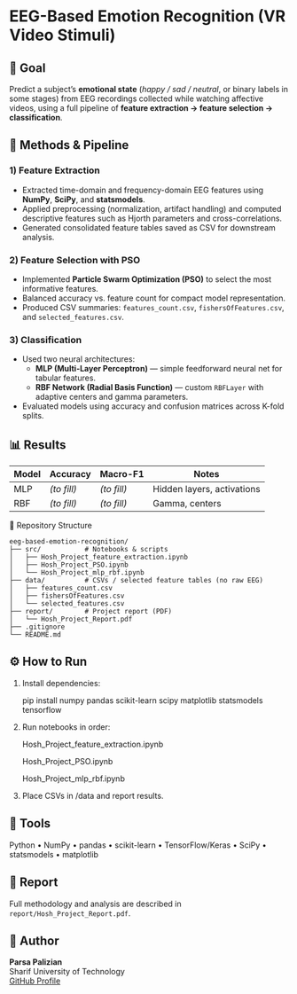 ﻿# EEG-Based Emotion Recognition (VR Video Stimuli)

## 🎯 Goal
Predict a subject’s **emotional state** (*happy / sad / neutral*, or binary labels in some stages) from EEG recordings collected while watching affective videos, using a full pipeline of **feature extraction → feature selection → classification**.

## 🧪 Methods & Pipeline

### 1) Feature Extraction
- Extracted time-domain and frequency-domain EEG features using **NumPy**, **SciPy**, and **statsmodels**.
- Applied preprocessing (normalization, artifact handling) and computed descriptive features such as Hjorth parameters and cross-correlations.
- Generated consolidated feature tables saved as CSV for downstream analysis.

### 2) Feature Selection with PSO
- Implemented **Particle Swarm Optimization (PSO)** to select the most informative features.
- Balanced accuracy vs. feature count for compact model representation.
- Produced CSV summaries: `features_count.csv`, `fishersOfFeatures.csv`, and `selected_features.csv`.

### 3) Classification
- Used two neural architectures:
  - **MLP (Multi-Layer Perceptron)** — simple feedforward neural net for tabular features.
  - **RBF Network (Radial Basis Function)** — custom `RBFLayer` with adaptive centers and gamma parameters.
- Evaluated models using accuracy and confusion matrices across K-fold splits.

## 📊 Results
| Model | Accuracy | Macro-F1 | Notes |
|--------|-----------|-----------|--------|
| MLP | *(to fill)* | *(to fill)* | Hidden layers, activations |
| RBF | *(to fill)* | *(to fill)* | Gamma, centers |

📂 Repository Structure
```text
eeg-based-emotion-recognition/
├── src/           # Notebooks & scripts
│   ├── Hosh_Project_feature_extraction.ipynb
│   ├── Hosh_Project_PSO.ipynb
│   └── Hosh_Project_mlp_rbf.ipynb
├── data/          # CSVs / selected feature tables (no raw EEG)
│   ├── features_count.csv
│   ├── fishersOfFeatures.csv
│   └── selected_features.csv
├── report/        # Project report (PDF)
│   └── Hosh_Project_Report.pdf
├── .gitignore
└── README.md
```

## ⚙️ How to Run
1. Install dependencies:
   
    pip install numpy pandas scikit-learn scipy matplotlib statsmodels tensorflow
   
2. Run notebooks in order:

    Hosh_Project_feature_extraction.ipynb
    
    Hosh_Project_PSO.ipynb
    
    Hosh_Project_mlp_rbf.ipynb

3. Place CSVs in /data and report results.

## 🧠 Tools
Python • NumPy • pandas • scikit-learn • TensorFlow/Keras • SciPy • statsmodels • matplotlib

## 📄 Report
Full methodology and analysis are described in `report/Hosh_Project_Report.pdf`.

## 👤 Author
**Parsa Palizian**  
Sharif University of Technology  
[GitHub Profile](https://github.com/ParsaPalizian)
